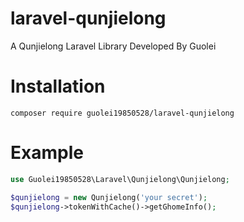 # laravel-qunjielong

A Qunjielong Laravel Library Developed By Guolei

# Installation

```shell
composer require guolei19850528/laravel-qunjielong
```
# Example
```php
use Guolei19850528\Laravel\Qunjielong\Qunjielong;

$qunjielong = new Qunjielong('your secret');
$qunjielong->tokenWithCache()->getGhomeInfo();
```
